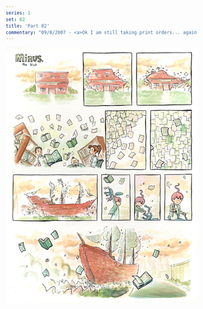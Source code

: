 ```yaml
---
series: 1
set: 82
title: 'Part 82'
commentary: "09/8/2007 - <a>Ok I am still taking print orders... again!</a> <br><br>Also I have no idea of what I should to for next week's comic. Absolutely none. I'll probably have the comics that follow it inked and colored before I figure out what it will be. If I can't come up with anything then I'll... have some building turn into a robot right... and then... and then minus will fight the robot with her pirate ship and then... and then... well if I could finish the thought then that would mean I have an idea for next week's strip. Wait! Maybe minus could decide to rob people who are staying in a hotel <i>for their gold</i>! and there could be a scene where they(her and limp armed library-boy)  show up at someone's room and take their luggage, and then at the end up the comic when it shows them leaving the hotel they have on bellhop outfits! Apparently minus decided to change games while in the elevator or something! What a rascal, huh? Hahaha, that... that would... that would certainly... I'll think of something.  =|"
---
```


![](../../../../assets/minus/part-82/minus82.jpg)
